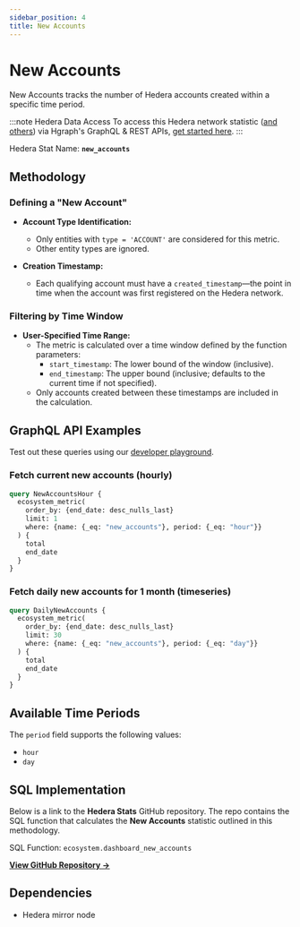```yaml
---
sidebar_position: 4
title: New Accounts
---
```


# New Accounts

New Accounts tracks the number of Hedera accounts created within a specific time period.

:::note Hedera Data Access
To access this Hedera network statistic ([and others](/category/hedera-stats/)) via Hgraph's GraphQL & REST APIs, [get started here](https://www.hgraph.com/hedera).
:::

Hedera Stat Name: **`new_accounts`**

## Methodology

### Defining a "New Account"

- **Account Type Identification:**
  - Only entities with `type = 'ACCOUNT'` are considered for this metric.
  - Other entity types are ignored.

- **Creation Timestamp:**
  - Each qualifying account must have a `created_timestamp`—the point in time when the account was first registered on the Hedera network.

### Filtering by Time Window

- **User-Specified Time Range:**
  - The metric is calculated over a time window defined by the function parameters:
    - `start_timestamp`: The lower bound of the window (inclusive).
    - `end_timestamp`: The upper bound (inclusive; defaults to the current time if not specified).
  - Only accounts created between these timestamps are included in the calculation.

## GraphQL API Examples

Test out these queries using our [developer playground](https://dashboard.hgraph.com).

### Fetch current new accounts (hourly)

```graphql
query NewAccountsHour {
  ecosystem_metric(
    order_by: {end_date: desc_nulls_last}
    limit: 1
    where: {name: {_eq: "new_accounts"}, period: {_eq: "hour"}}
  ) {
    total
    end_date
  }
}
```

### Fetch daily new accounts for 1 month (timeseries)

```graphql
query DailyNewAccounts {
  ecosystem_metric(
    order_by: {end_date: desc_nulls_last}
    limit: 30
    where: {name: {_eq: "new_accounts"}, period: {_eq: "day"}}
  ) {
    total
    end_date
  }
}
```

## Available Time Periods

The `period` field supports the following values:

- `hour`
- `day`

## SQL Implementation

Below is a link to the **Hedera Stats** GitHub repository. The repo contains the SQL function that calculates the **New Accounts** statistic outlined in this methodology.

SQL Function: `ecosystem.dashboard_new_accounts`

**[View GitHub Repository →](https://github.com/hgraph-io/hedera-stats)**

## Dependencies
* Hedera mirror node
